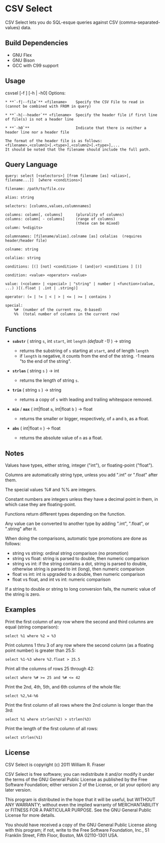 CSV Select
==========

CSV Select lets you do SQL-esque queries against CSV (comma-separated-values)
data.

Build Dependencies
------------------

* GNU Flex
* GNU Bison
* GCC with C99 support

Usage
-----

csvsel [-f <filename>] [-h <filename> | -h0] <query>
    Options:

    * **`-f|--file`** <filename>    Specify the CSV File to read in (cannot be combined with FROM in query)

    * **`-h|--header`** <filename>  Specify the header file if first line of file(s) is not a header line

    * **`-h0`**                     Indicate that there is neither a header line nor a header file

    The format of the header file is as follows:
    <filename>,<column1>[.<type>],<column2>[.<type>],...  
    It should be noted that the filename should include the full path.

Query Language
--------------

    query: select [<selectors>] [from filename [as] <alias>[, filename...]]  [where <conditions>]

    filename: /path/to/file.csv
    
    alias: string

    selectors: [columns,values,columnnames]

    columns: column[, columns]      (plurality of columns)
    columns: column[ - columns]     (range of columns)
                                    (these can be mixed)
    column: %<digits>

    columnnames: [filename/alias].colname [as] colalias  (requires header/header file)

    colname: string

    colalias: string

    conditions: [(] [not] <condition> [ (and|or) <conditions ] [)]

    condition: <value> <operator> <value>

    value: (<column> | <special> | "string" | number | <function>(value, ...) )[(.float | .int | .string)]

    operator: (= | != | < | > | <= | >= | contains )

    special:
        %#  (number of the current row, 0-based)
        %%  (total number of columns in the current row)

Functions
---------

* **`substr`** ( string `s`, int `start`, int `length` *(default -1)* ) -> string
    * returns the substring of `s` starting at `start`, and of length `length`
    * if `length` is negative, it counts from the end of the string. -1 means "to the end of the string".

* **`strlen`** ( string `s` ) -> int
    * returns the length of string `s`.

* **`trim`** ( string `s` ) -> string
    * returns a copy of `s` with leading and trailing whitespace removed.

* **`min`** / **`max`** ( int|float `a`, int|float `b` ) -> float
    * returns the smaller or bigger, respectively, of `a` and `b`, as a float.

* **`abs`** ( int|float `n` ) -> float
    * returns the absolute value of `n` as a float.

Notes
-----

Values have types, either string, integer ("int"), or floating-point ("float").

Columns are automatically string type, unless you add ".int" or ".float" after them.

The special values %# and %% are integers.

Constant numbers are integers unless they have a decimal point in them, in which case they are floating-point.

Functions return different types depending on the function.

Any value can be converted to another type by adding ".int", ".float", or ".string" after it.

When doing the comparisons, automatic type promotions are done as follows:

* string vs string: ordinal string comparison (no promotion)
* string vs float: string is parsed to double, then numeric comparison
* string vs int: if the string contains a dot, string is parsed to double, otherwise string is parsed to int (long), then numeric comparison
* float vs int: int is upgraded to a double, then numeric comparison
* float vs float, and int vs int: numeric comparison

If a string to double or string to long conversion fails, the numeric value of the string is zero.

Examples
--------

Print the first column of any row where the second and third columns are equal (string comparison):

    select %1 where %2 = %3

Print columns 1 thru 3 of any row where the second column (as a floating point number) is greater than 25.5:

    select %1-%3 where %2.float > 25.5

Print all the columns of rows 25 through 42:

    select where %# >= 25 and %# <= 42

Print the 2nd, 4th, 5th, and 6th columns of the whole file:
    
    select %2,%4-%6

Print the first column of all rows where the 2nd column is longer than the 3rd:

    select %1 where strlen(%2) > strlen(%3)

Print the length of the first column of all rows:

    select strlen(%1)

License
-------

CSV Select is copyright (c) 2011 William R. Fraser

CSV Select is free software; you can redistribute it and/or modify it under the terms of the GNU General Public License as published by the Free Software Foundation; either version 2 of the License, or (at your option) any later version.

This program is distributed in the hope that it will be useful, but WITHOUT ANY WARRANTY; without even the implied warranty of MERCHANTABILITY or FITNESS FOR A PARTICULAR PURPOSE.
See the GNU General Public License for more details.

You should have received a copy of the GNU General Public License along with this program; if not, write to the Free Software Foundation, Inc., 51 Franklin Street, Fifth Floor, Boston, MA 02110-1301 USA.
